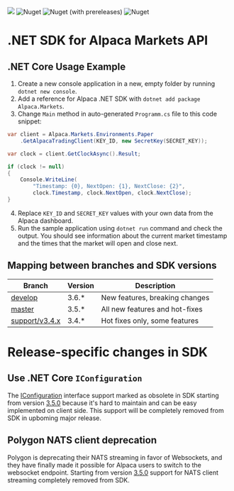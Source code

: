 ![](https://github.com/alpacahq/alpaca-trade-api-csharp/workflows/Build%20and%20Release/badge.svg?branch=master)
![Nuget](https://img.shields.io/nuget/v/Alpaca.Markets?logo=NuGet)
![Nuget (with prereleases)](https://img.shields.io/nuget/vpre/Alpaca.Markets?logo=NuGet)
![Nuget](https://img.shields.io/nuget/dt/Alpaca.Markets?logo=NuGet)

# .NET SDK for Alpaca Markets API

## .NET Core Usage Example

1. Create a new console application in a new, empty folder by running `dotnet new console`.
2. Add a reference for Alpaca .NET SDK with `dotnet add package Alpaca.Markets`.
3. Change `Main` method in auto-generated `Programm.cs` file to this code snippet:
```cs
var client = Alpaca.Markets.Environments.Paper
    .GetAlpacaTradingClient(KEY_ID, new SecretKey(SECRET_KEY));

var clock = client.GetClockAsync().Result;

if (clock != null)
{
    Console.WriteLine(
        "Timestamp: {0}, NextOpen: {1}, NextClose: {2}",
        clock.Timestamp, clock.NextOpen, clock.NextClose);
}
```
4. Replace `KEY_ID` and `SECRET_KEY` values with your own data from the Alpaca dashboard.
5. Run the sample application using `dotnet run` command and check the output. You should see information about the current market timestamp and the times that the market will open and close next.

## Mapping between branches and SDK versions

| Branch                                       | Version | Description                    |
| -------------------------------------------- | ------- | ------------------------------ |
| [develop](../../tree/develop)                | 3.6.*   | New features, breaking changes |
| [master](../../tree/master)                  | 3.5.*   | All new features and hot-fixes |
| [support/v3.4.x](../../tree/support/v3.4.x)  | 3.4.*   | Hot fixes only, some features  |

# Release-specific changes in SDK

## Use .NET Core `IConfiguration`

The [IConfiguration](https://docs.microsoft.com/en-us/dotnet/api/microsoft.extensions.configuration.iconfiguration) interface support marked as obsolete in SDK starting from version [3.5.0](https://github.com/alpacahq/alpaca-trade-api-csharp/releases/tag/v3.5.0) because it's hard to maintain and can be easy implemented on client side. This support will be completely removed from SDK in upboming major release.

## Polygon NATS client deprecation

Polygon is deprecating their NATS streaming in favor of Websockets, and they have finally made it possible for Alpaca users to switch to the websocket endpoint. Starting from version [3.5.0](https://github.com/alpacahq/alpaca-trade-api-csharp/releases/tag/v3.5.0) support for NATS client streaming completely removed from SDK.
